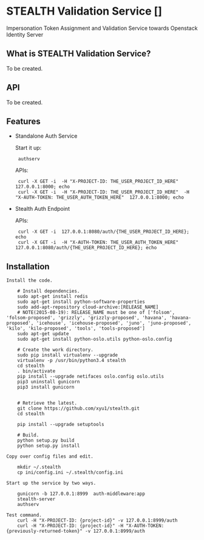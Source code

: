 STEALTH Validation Service []
=====

Impersonation Token Assignment and Validation Service towards Openstack Identity Server


What is STEALTH Validation Service?
--------------
To be created.

API
---
To be created.

Features
--------

 * Standalone Auth Service

    Start it up:

        authserv

    APIs:

        curl -X GET -i  -H "X-PROJECT-ID: THE_USER_PROJECT_ID_HERE"   127.0.0.1:8000; echo
        curl -X GET -i  -H "X-PROJECT-ID: THE_USER_PROJECT_ID_HERE"  -H "X-AUTH-TOKEN: THE_USER_AUTH_TOKEN_HERE"  127.0.0.1:8000; echo


 * Stealth Auth Endpoint

    APIs:

        curl -X GET -i  127.0.0.1:8080/auth/{THE_USER_PROJECT_ID_HERE}; echo
        curl -X GET -i  -H "X-AUTH-TOKEN: THE_USER_AUTH_TOKEN_HERE"   127.0.0.1:8080/auth/{THE_USER_PROJECT_ID_HERE}; echo



Installation
------------

    Install the code.

        # Install dependencies.
        sudo apt-get install redis
        sudo apt-get install python-software-properties
        sudo add-apt-repository cloud-archive:[RELEASE_NAME]
        # NOTE(2015-08-19): RELEASE_NAME must be one of ['folsom', 'folsom-proposed', 'grizzly', 'grizzly-proposed', 'havana', 'havana-proposed', 'icehouse', 'icehouse-proposed', 'juno', 'juno-proposed', 'kilo', 'kilo-proposed', 'tools', 'tools-proposed']
        sudo apt-get update
        sudo apt-get install python-oslo.utils python-oslo.config

        # Create the work directory.
        sudo pip install virtualenv --upgrade
        virtualenv -p /usr/bin/python3.4 stealth
        cd stealth
        . bin/activate
        pip install --upgrade netifaces oslo.config oslo.utils
        pip3 uninstall gunicorn
        pip3 install gunicorn


        # Retrieve the latest.
        git clone https://github.com/xyu1/stealth.git
        cd stealth

        pip install --upgrade setuptools

        # Build.
        python setup.py build
        python setup.py install

    Copy over config files and edit.

        mkdir ~/.stealth
        cp ini/config.ini ~/.stealth/config.ini

    Start up the service by two ways.

        gunicorn -b 127.0.0.1:8999  auth-middleware:app
        stealth-server
        authserv

    Test command.
        curl -H "X-PROJECT-ID: {project-id}" -v 127.0.0.1:8999/auth
        curl -H "X-PROJECT-ID: {project-id}" -H "X-AUTH-TOKEN: {previously-returned-token}" -v 127.0.0.1:8999/auth




